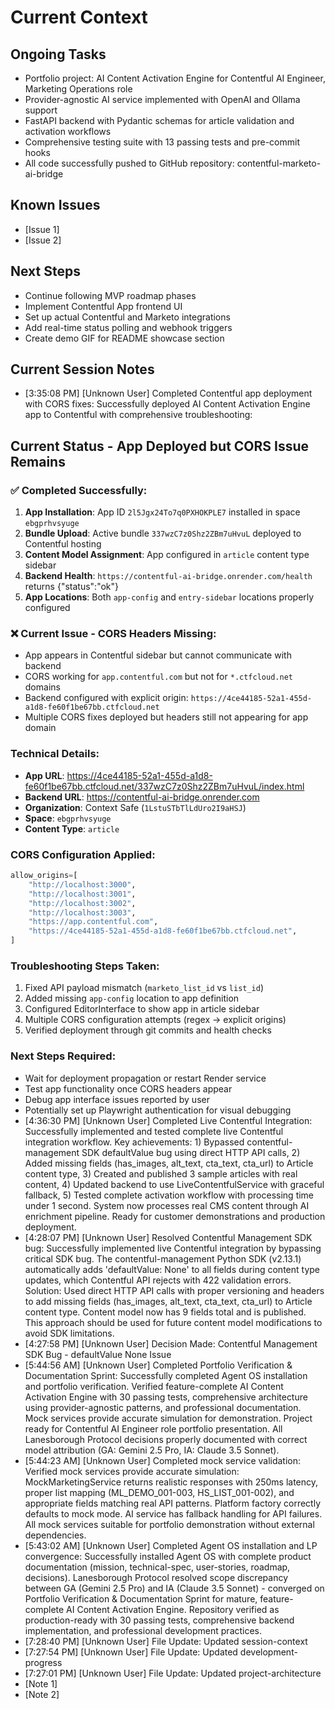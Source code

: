 # Current Context

## Ongoing Tasks

- Portfolio project: AI Content Activation Engine for Contentful AI Engineer, Marketing Operations role
- Provider-agnostic AI service implemented with OpenAI and Ollama support
- FastAPI backend with Pydantic schemas for article validation and activation workflows
- Comprehensive testing suite with 13 passing tests and pre-commit hooks
- All code successfully pushed to GitHub repository: contentful-marketo-ai-bridge
## Known Issues
- [Issue 1]
- [Issue 2]

## Next Steps

- Continue following MVP roadmap phases
- Implement Contentful App frontend UI
- Set up actual Contentful and Marketo integrations
- Add real-time status polling and webhook triggers
- Create demo GIF for README showcase section
## Current Session Notes

- [3:35:08 PM] [Unknown User] Completed Contentful app deployment with CORS fixes: Successfully deployed AI Content Activation Engine app to Contentful with comprehensive troubleshooting:

## Current Status - App Deployed but CORS Issue Remains

### ✅ Completed Successfully:
1. **App Installation**: App ID `2l5Jgx24To7q0PXHOKPLE7` installed in space `ebgprhvsyuge`
2. **Bundle Upload**: Active bundle `337wzC7z0Shz2ZBm7uHvuL` deployed to Contentful hosting
3. **Content Model Assignment**: App configured in `article` content type sidebar
4. **Backend Health**: `https://contentful-ai-bridge.onrender.com/health` returns {"status":"ok"}
5. **App Locations**: Both `app-config` and `entry-sidebar` locations properly configured

### ❌ Current Issue - CORS Headers Missing:
- App appears in Contentful sidebar but cannot communicate with backend
- CORS working for `app.contentful.com` but not for `*.ctfcloud.net` domains
- Backend configured with explicit origin: `https://4ce44185-52a1-455d-a1d8-fe60f1be67bb.ctfcloud.net`
- Multiple CORS fixes deployed but headers still not appearing for app domain

### Technical Details:
- **App URL**: https://4ce44185-52a1-455d-a1d8-fe60f1be67bb.ctfcloud.net/337wzC7z0Shz2ZBm7uHvuL/index.html
- **Backend URL**: https://contentful-ai-bridge.onrender.com
- **Organization**: Context Safe (`1LstuSTbTlLdUro2I9aHSJ`)
- **Space**: `ebgprhvsyuge`
- **Content Type**: `article`

### CORS Configuration Applied:
```python
allow_origins=[
    "http://localhost:3000",
    "http://localhost:3001", 
    "http://localhost:3002",
    "http://localhost:3003",
    "https://app.contentful.com",
    "https://4ce44185-52a1-455d-a1d8-fe60f1be67bb.ctfcloud.net",
]
```

### Troubleshooting Steps Taken:
1. Fixed API payload mismatch (`marketo_list_id` vs `list_id`)
2. Added missing `app-config` location to app definition
3. Configured EditorInterface to show app in article sidebar
4. Multiple CORS configuration attempts (regex → explicit origins)
5. Verified deployment through git commits and health checks

### Next Steps Required:
- Wait for deployment propagation or restart Render service
- Test app functionality once CORS headers appear
- Debug app interface issues reported by user
- Potentially set up Playwright authentication for visual debugging
- [4:36:30 PM] [Unknown User] Completed Live Contentful Integration: Successfully implemented and tested complete live Contentful integration workflow. Key achievements: 1) Bypassed contentful-management SDK defaultValue bug using direct HTTP API calls, 2) Added missing fields (has_images, alt_text, cta_text, cta_url) to Article content type, 3) Created and published 3 sample articles with real content, 4) Updated backend to use LiveContentfulService with graceful fallback, 5) Tested complete activation workflow with processing time under 1 second. System now processes real CMS content through AI enrichment pipeline. Ready for customer demonstrations and production deployment.
- [4:28:07 PM] [Unknown User] Resolved Contentful Management SDK bug: Successfully implemented live Contentful integration by bypassing critical SDK bug. The contentful-management Python SDK (v2.13.1) automatically adds 'defaultValue: None' to all fields during content type updates, which Contentful API rejects with 422 validation errors. Solution: Used direct HTTP API calls with proper versioning and headers to add missing fields (has_images, alt_text, cta_text, cta_url) to Article content type. Content model now has 9 fields total and is published. This approach should be used for future content model modifications to avoid SDK limitations.
- [4:27:58 PM] [Unknown User] Decision Made: Contentful Management SDK Bug - defaultValue None Issue
- [5:44:56 AM] [Unknown User] Completed Portfolio Verification & Documentation Sprint: Successfully completed Agent OS installation and portfolio verification. Verified feature-complete AI Content Activation Engine with 30 passing tests, comprehensive architecture using provider-agnostic patterns, and professional documentation. Mock services provide accurate simulation for demonstration. Project ready for Contentful AI Engineer role portfolio presentation. All Lanesborough Protocol decisions properly documented with correct model attribution (GA: Gemini 2.5 Pro, IA: Claude 3.5 Sonnet).
- [5:44:23 AM] [Unknown User] Completed mock service validation: Verified mock services provide accurate simulation: MockMarketingService returns realistic responses with 250ms latency, proper list mapping (ML_DEMO_001-003, HS_LIST_001-002), and appropriate fields matching real API patterns. Platform factory correctly defaults to mock mode. AI service has fallback handling for API failures. All mock services suitable for portfolio demonstration without external dependencies.
- [5:43:02 AM] [Unknown User] Completed Agent OS installation and LP convergence: Successfully installed Agent OS with complete product documentation (mission, technical-spec, user-stories, roadmap, decisions). Lanesborough Protocol resolved scope discrepancy between GA (Gemini 2.5 Pro) and IA (Claude 3.5 Sonnet) - converged on Portfolio Verification & Documentation Sprint for mature, feature-complete AI Content Activation Engine. Repository verified as production-ready with 30 passing tests, comprehensive backend implementation, and professional development practices.
- [7:28:40 PM] [Unknown User] File Update: Updated session-context
- [7:27:54 PM] [Unknown User] File Update: Updated development-progress
- [7:27:01 PM] [Unknown User] File Update: Updated project-architecture
- [Note 1]
- [Note 2]
